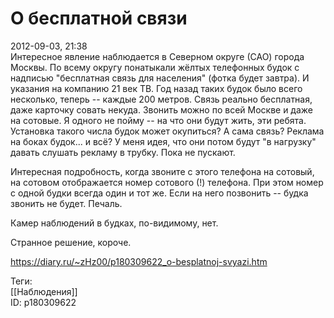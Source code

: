 О бесплатной связи
===================

   
 2012-09-03, 21:38   
  Интересное явление наблюдается в Северном округе (САО) города Москвы. По всему округу понатыкали жёлтых телефонных будок с надписью "бесплатная связь для населения" (фотка будет завтра). И указания на компанию 21 век ТВ. Год назад таких будок было всего несколько, теперь -- каждые 200 метров. Связь реально бесплатная, даже карточку совать некуда. Звонить можно по всей Москве и даже на сотовые. Я одного не пойму -- на что они будут жить, эти ребята. Установка такого числа будок может окупиться? А сама связь? Реклама на боках будок... и всё? У меня идея, что они потом будут "в нагрузку" давать слушать рекламу в трубку. Пока не пускают.   
   
 Интересная подробность, когда звоните с этого телефона на сотовый, на сотовом отображается номер сотового (!) телефона. При этом номер с одной будки всегда один и тот же. Если на него позвонить -- будка звонить не будет. Печаль.   
   
 Камер наблюдений в будках, по-видимому, нет.   
   
 Странное решение, короче.   
    
 <https://diary.ru/~zHz00/p180309622_o-besplatnoj-svyazi.htm>   
   
 Теги:   
 [[Наблюдения]]   
 ID: p180309622